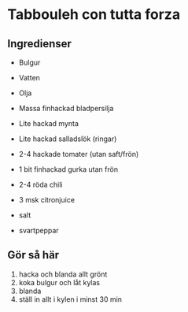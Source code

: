# Tabbouleh con tutta forza

## Ingredienser

- Bulgur
- Vatten
- Olja

- Massa finhackad bladpersilja
- Lite hackad mynta
- Lite hackad salladslök (ringar)
- 2-4 hackade tomater (utan saft/frön)
- 1 bit finhackad gurka utan frön
- 2-4 röda chili
- 3 msk citronjuice
- salt
- svartpeppar

## Gör så här

1. hacka och blanda allt grönt
2. koka bulgur och låt kylas
3. blanda
4. ställ in allt i kylen i minst 30 min
